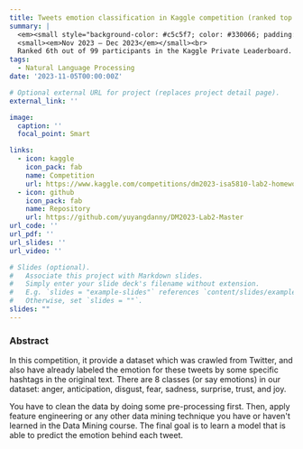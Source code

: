 ```yaml
---
title: Tweets emotion classification in Kaggle competition (ranked top 6%)
summary: |
  <em><small style="background-color: #c5c5f7; color: #330066; padding: 5px;">Python/PyTorch/Hugging-Face/Text-Cleaning</small></em><br>
  <small><em>Nov 2023 – Dec 2023</em></small><br>
  Ranked 6th out of 99 participants in the Kaggle Private Leaderboard.
tags:
  - Natural Language Processing
date: '2023-11-05T00:00:00Z'

# Optional external URL for project (replaces project detail page).
external_link: ''

image:
  caption: ''
  focal_point: Smart

links:
  - icon: kaggle
    icon_pack: fab
    name: Competition
    url: https://www.kaggle.com/competitions/dm2023-isa5810-lab2-homework/overview
  - icon: github
    icon_pack: fab
    name: Repository
    url: https://github.com/yuyangdanny/DM2023-Lab2-Master
url_code: ''
url_pdf: ''
url_slides: ''
url_video: ''

# Slides (optional).
#   Associate this project with Markdown slides.
#   Simply enter your slide deck's filename without extension.
#   E.g. `slides = "example-slides"` references `content/slides/example-slides.md`.
#   Otherwise, set `slides = ""`.
slides: ""
---
```


### Abstract
In this competition, it provide a dataset which was crawled from Twitter, and also have already labeled the emotion for these tweets by some specific hashtags in the original text. There are 8 classes (or say emotions) in our dataset: anger, anticipation, disgust, fear, sadness, surprise, trust, and joy.

You have to clean the data by doing some pre-processing first. Then, apply feature engineering or any other data mining technique you have or haven't learned in the Data Mining course. The final goal is to learn a model that is able to predict the emotion behind each tweet.

